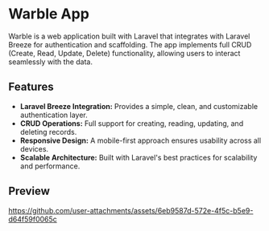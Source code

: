 # Warble App

Warble is a web application built with Laravel that integrates with Laravel Breeze for authentication and scaffolding. The app implements full CRUD (Create, Read, Update, Delete) functionality, allowing users to interact seamlessly with the data.

## Features

- **Laravel Breeze Integration:** Provides a simple, clean, and customizable authentication layer.
- **CRUD Operations:** Full support for creating, reading, updating, and deleting records.
- **Responsive Design:** A mobile-first approach ensures usability across all devices.
- **Scalable Architecture:** Built with Laravel's best practices for scalability and performance.

## Preview

https://github.com/user-attachments/assets/6eb9587d-572e-4f5c-b5e9-d64f59f0065c
